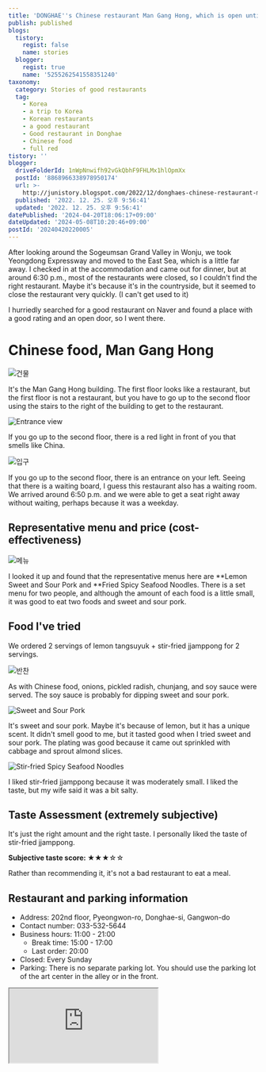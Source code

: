 ```yaml
---
title: 'DONGHAE''s Chinese restaurant Man Gang Hong, which is open until dinner.'
publish: published
blogs:
  tistory:
    regist: false
    name: stories
  blogger:
    regist: true
    name: '5255262541558351240'
taxonomy:
  category: Stories of good restaurants
  tag:
    - Korea
    - a trip to Korea
    - Korean restaurants
    - a good restaurant
    - Good restaurant in Donghae
    - Chinese food
    - full red
tistory: ''
blogger:
  driveFolderId: 1nWpNnwifh92vGkQbhF9FHLMx1hlOpmXx
  postId: '8868966338978950174'
  url: >-
    http://junistory.blogspot.com/2022/12/donghaes-chinese-restaurant-man-gang.html
  published: '2022. 12. 25. 오후 9:56:41'
  updated: '2022. 12. 25. 오후 9:56:41'
datePublished: '2024-04-20T18:06:17+09:00'
dateUpdated: '2024-05-08T10:20:46+09:00'
postId: '20240420220005'
---
```


After looking around the Sogeumsan Grand Valley in Wonju, we took Yeongdong Expressway and moved to the East Sea, which is a little far away. I checked in at the accommodation and came out for dinner, but at around 6:30 p.m., most of the restaurants were closed, so I couldn't find the right restaurant. Maybe it's because it's in the countryside, but it seemed to close the restaurant very quickly. (I can't get used to it)

I hurriedly searched for a good restaurant on Naver and found a place with a good rating and an open door, so I went there.

# Chinese food, Man Gang Hong

![건물](./images/njo2_20221216_184927-01.jpeg)

It's the Man Gang Hong building. The first floor looks like a restaurant, but the first floor is not a restaurant, but you have to go up to the second floor using the stairs to the right of the building to get to the restaurant.

![Entrance view](./images/njo2_20221216_191933-01.jpeg)

If you go up to the second floor, there is a red light in front of you that smells like China.

![입구](./images/njo2_20221216_191930-01.jpeg)

If you go up to the second floor, there is an entrance on your left. Seeing that there is a waiting board, I guess this restaurant also has a waiting room. We arrived around 6:50 p.m. and we were able to get a seat right away without waiting, perhaps because it was a weekday.

## Representative menu and price (cost-effectiveness)

![메뉴](./images/njo2_20221216_185216-01.jpeg)

I looked it up and found that the representative menus here are **Lemon Sweet and Sour Pork and **Fried Spicy Seafood Noodles. There is a set menu for two people, and although the amount of each food is a little small, it was good to eat two foods and sweet and sour pork.

## Food I've tried

We ordered 2 servings of lemon tangsuyuk + stir-fried jjamppong for 2 servings.

![반찬](./images/njo2_20221216_185425-01.jpeg)

As with Chinese food, onions, pickled radish, chunjang, and soy sauce were served. The soy sauce is probably for dipping sweet and sour pork.

![Sweet and Sour Pork](./images/njo2_20221216_185545-01.jpeg)

It's sweet and sour pork. Maybe it's because of lemon, but it has a unique scent. It didn't smell good to me, but it tasted good when I tried sweet and sour pork. The plating was good because it came out sprinkled with cabbage and sprout almond slices.

![Stir-fried Spicy Seafood Noodles](./images/njo2_20221216_185740-01.jpeg)

I liked stir-fried jjamppong because it was moderately small. I liked the taste, but my wife said it was a bit salty.

## Taste Assessment (extremely subjective)

It's just the right amount and the right taste. I personally liked the taste of stir-fried jjamppong.

<div class='alert alert-info'>
<b>Subjective taste score: </b> ★★★☆☆
</div>

Rather than recommending it, it's not a bad restaurant to eat a meal.

## Restaurant and parking information

- Address: 202nd floor, Pyeongwon-ro, Donghae-si, Gangwon-do
- Contact number: 033-532-5644
- Business hours: 11:00 - 21:00
  - Break time: 15:00 - 17:00
  - Last order: 20:00
- Closed: Every Sunday
- Parking: There is no separate parking lot. You should use the parking lot of the art center in the alley or in the front.

<div class='embed-responsive embed-responsive-16by9'>
<iframe src='https://www.google.com/maps/embed?pb=!1m18!1m12!1m3!1d2660.8254884599!2d129.11384489599763!3d37.52507079978417!2m3!1f0!2f0!3f0!3m2!1i1024!2i768!4f13.1!3m3!1m2!1s0x3561c7823ea3d385%3A0x628618429dd152cb!2z66eM6rCV7ZmN!5e0!3m2!1sko!2skr!4v1671703420038!5m2!1sko!2skr' class='embed-responsive-item' allowfullscreen></iframe>
</div>
